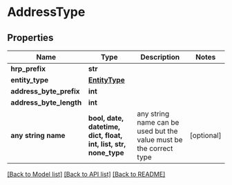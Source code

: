 # AddressType


## Properties
Name | Type | Description | Notes
------------ | ------------- | ------------- | -------------
**hrp_prefix** | **str** |  | 
**entity_type** | [**EntityType**](EntityType.md) |  | 
**address_byte_prefix** | **int** |  | 
**address_byte_length** | **int** |  | 
**any string name** | **bool, date, datetime, dict, float, int, list, str, none_type** | any string name can be used but the value must be the correct type | [optional]

[[Back to Model list]](../README.md#documentation-for-models) [[Back to API list]](../README.md#documentation-for-api-endpoints) [[Back to README]](../README.md)


